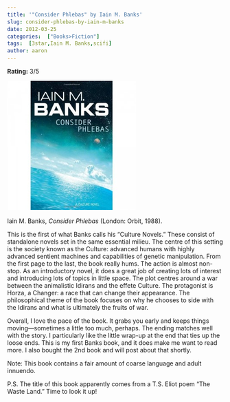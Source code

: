 ```yaml
---
title: '"Consider Phlebas" by Iain M. Banks'
slug: consider-phlebas-by-iain-m-banks
date: 2012-03-25
categories:  ["Books>Fiction"]
tags:  [3star,Iain M. Banks,scifi]
author: aaron
---
```


**Rating:** 3/5

![](phlebas-300x300.jpg "Consider Phlebas")

Iain M. Banks, *Consider Phlebas* (London: Orbit, 1988).

This is the first of what Banks calls his “Culture Novels.” These consist of standalone novels set in the same essential milieu. The centre of this setting is the society known as the Culture: advanced humans with highly advanced sentient machines and capabilities of genetic manipulation. From the first page to the last, the book really hums. The action is almost non-stop. As an introductory novel, it does a great job of creating lots of interest and introducing lots of topics in little space. The plot centres around a war between the animalistic Idirans and the effete Culture. The protagonist is Horza, a Changer: a race that can change their appearance. The philosophical theme of the book focuses on why he chooses to side with the Idirans and what is ultimately the fruits of war.

Overall, I love the pace of the book. It grabs you early and keeps things moving—sometimes a little too much, perhaps. The ending matches well with the story. I particularly like the little wrap-up at the end that ties up the loose ends. This is my first Banks book, and it does make me want to read more. I also bought the 2nd book and will post about that shortly.

Note: This book contains a fair amount of coarse language and adult innuendo.

P.S. The title of this book apparently comes from a T.S. Eliot poem “The Waste Land.” Time to look it up!
